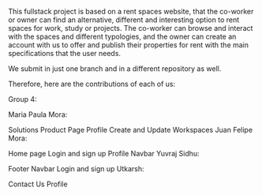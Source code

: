 This fullstack project is based on a rent spaces website, that the co-worker or owner can find an alternative, different and interesting option to rent spaces for work, study or projects.
The co-worker can browse and interact with the spaces and different typologies, and the owner can create an account with us to offer and publish their properties for rent with the main specifications
that the user needs.

We submit in just one branch and in a different repository as well.

Therefore, here are the contributions of each of us:

Group 4:

Maria Paula Mora:

Solutions
Product Page
Profile
Create and Update Workspaces
Juan Felipe Mora:

Home page
Login and sign up
Profile
Navbar
Yuvraj Sidhu:

Footer
Navbar
Login and sign up
Utkarsh:

Contact Us
Profile

